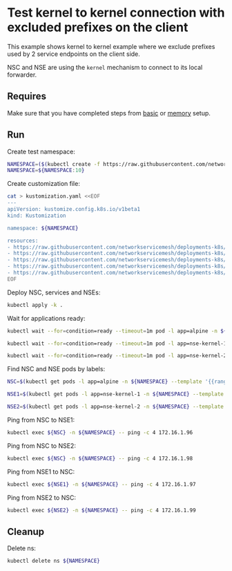 # Test kernel to kernel connection with excluded prefixes on the client

This example shows kernel to kernel example where we exclude prefixes used by 2 service endpoints on the client side. 

NSC and NSE are using the `kernel` mechanism to connect to its local forwarder.

## Requires

Make sure that you have completed steps from [basic](../../basic) or [memory](../../memory) setup.

## Run

Create test namespace:
```bash
NAMESPACE=($(kubectl create -f https://raw.githubusercontent.com/networkservicemesh/deployments-k8s/55cd8ea8d3b3292b4cb4988bc81a07109f607975/examples/use-cases/namespace.yaml)[0])
NAMESPACE=${NAMESPACE:10}
```

Create customization file:
```bash
cat > kustomization.yaml <<EOF
---
apiVersion: kustomize.config.k8s.io/v1beta1
kind: Kustomization

namespace: ${NAMESPACE}

resources:
- https://raw.githubusercontent.com/networkservicemesh/deployments-k8s/55cd8ea8d3b3292b4cb4988bc81a07109f607975/examples/features/exclude-prefixes-client/test-client.yaml
- https://raw.githubusercontent.com/networkservicemesh/deployments-k8s/55cd8ea8d3b3292b4cb4988bc81a07109f607975/examples/features/exclude-prefixes-client/nsm-service-1.yaml
- https://raw.githubusercontent.com/networkservicemesh/deployments-k8s/55cd8ea8d3b3292b4cb4988bc81a07109f607975/examples/features/exclude-prefixes-client/nsm-service-2.yaml
- https://raw.githubusercontent.com/networkservicemesh/deployments-k8s/55cd8ea8d3b3292b4cb4988bc81a07109f607975/examples/features/exclude-prefixes-client/nse-kernel-1.yaml
- https://raw.githubusercontent.com/networkservicemesh/deployments-k8s/55cd8ea8d3b3292b4cb4988bc81a07109f607975/examples/features/exclude-prefixes-client/nse-kernel-2.yaml
EOF
```

Deploy NSC, services and NSEs:
```bash
kubectl apply -k .
```

Wait for applications ready:
```bash
kubectl wait --for=condition=ready --timeout=1m pod -l app=alpine -n ${NAMESPACE}
```
```bash
kubectl wait --for=condition=ready --timeout=1m pod -l app=nse-kernel-1 -n ${NAMESPACE}
```
```bash
kubectl wait --for=condition=ready --timeout=1m pod -l app=nse-kernel-2 -n ${NAMESPACE}
```

Find NSC and NSE pods by labels:
```bash
NSC=$(kubectl get pods -l app=alpine -n ${NAMESPACE} --template '{{range .items}}{{.metadata.name}}{{"\n"}}{{end}}')
```
```bash
NSE1=$(kubectl get pods -l app=nse-kernel-1 -n ${NAMESPACE} --template '{{range .items}}{{.metadata.name}}{{"\n"}}{{end}}')
```
```bash
NSE2=$(kubectl get pods -l app=nse-kernel-2 -n ${NAMESPACE} --template '{{range .items}}{{.metadata.name}}{{"\n"}}{{end}}')
```

Ping from NSC to NSE1:
```bash
kubectl exec ${NSC} -n ${NAMESPACE} -- ping -c 4 172.16.1.96
```

Ping from NSC to NSE2:
```bash
kubectl exec ${NSC} -n ${NAMESPACE} -- ping -c 4 172.16.1.98
```

Ping from NSE1 to NSC:
```bash
kubectl exec ${NSE1} -n ${NAMESPACE} -- ping -c 4 172.16.1.97
```

Ping from NSE2 to NSC:
```bash
kubectl exec ${NSE2} -n ${NAMESPACE} -- ping -c 4 172.16.1.99
```

## Cleanup

Delete ns:
```bash
kubectl delete ns ${NAMESPACE}
```
